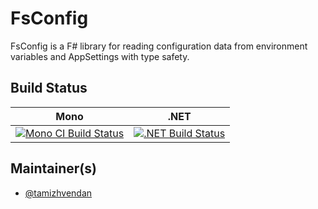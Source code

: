# FsConfig

FsConfig is a F# library for reading configuration data from environment variables and AppSettings with type safety. 

## Build Status

Mono | .NET
---- | ----
[![Mono CI Build Status](https://img.shields.io/travis/demystifyfp/FsConfig/master.svg)](https://travis-ci.org/demystifyfp/FsConfig) | [![.NET Build Status](https://img.shields.io/appveyor/ci/demystifyfp/fsconfig/master.svg)](https://ci.appveyor.com/project/demystifyfp/fsconfig)

## Maintainer(s)

- [@tamizhvendan](https://github.com/tamizhvendan)
